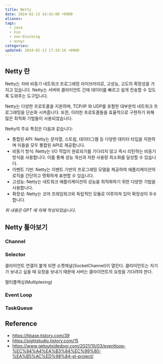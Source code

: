 ```yaml
---
title: Netty
date: 2024-02-13 14:42:00 +0900
aliases: 
tags:
  - java
  - nio
  - non-blocking
  - asnyc
categories: 
updated: 2024-02-13 17:19:18 +0900
---
```


## Netty 란

Netty는 자바 비동기 네트워크 프로그래밍 라이브러리로, 고성능, 고도의 확장성을 가지고 있습니다. Netty는 서버와 클라이언트 간에 데이터를 빠르고 쉽게 전송할 수 있도록 도와주는 도구입니다.

Netty는 다양한 프로토콜을 지원하며, TCP/IP 와 UDP를 포함한 대부분의 네트워크 프로그래밍을 단순화 시켜줍니다. 또한, 이러한 프로토콜들을 효율적으로 구현하기 위해 많은 최적화 기법들이 사용되었습니다.

Netty의 주요 특징은 다음과 같습니다:

- 통합된 API: Netty는 문자열, 스트림, 데이터그램 등 다양한 데이터 타입을 지원하며 이들을 모두 통합된 API로 제공합니다.
- 비동기 방식: Netty는 I/O 작업이 완료되기를 기다리지 않고 즉시 리턴하는 비동기 방식을 사용합니다. 이를 통해 성능 개선과 자원 사용량 최소화를 달성할 수 있습니다.
- 이벤트 기반: Netty는 이벤트 기반의 프로그래밍 모델을 제공하여 애플리케이션의 로직을 간단하고 명확하게 표현할 수 있습니다.
- 고성능: Netty는 네트워크 애플리케이션의 성능을 최적화하기 위한 다양한 기법을 사용합니다.
- 확장성: Netty는 코어 프레임워크와 독립적인 모듈로 이루어져 있어 확장성이 우수합니다.

_위 내용은 GPT 에 의해 작성되었습니다._

## Netty 톺아보기

### Channel

### Selector

클라이언트 연결이 붙게 되면 소켓채널(SocketChannel)이 열린다. 클라이언트는 자기가 보내고 싶을 때 요청을 보내기 때문에 서버는 클라이언트의 요청을 기다려야 한다.

멀티플렉싱(Multiplexing)

### Event Loop

### TaskQueue

## Reference

- https://hbase.tistory.com/39
- https://sightstudio.tistory.com/15
- https://www.getoutsidedoor.com/2021/10/03/eventloop-%EC%84%A4%EA%B3%84%EC%99%80-%EA%B5%AC%ED%98%84-el-project/
